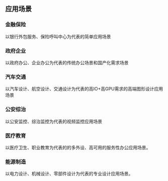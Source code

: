 ## 应用场景
### 金融保险
以银行外包服务、保险呼叫中心为代表的简单应用场景
### 政府企业
以政府办公、企业办公为代表的传统办公场景和国产化需求场景
### 汽车交通
以汽车设计、航空设计、交通设计为代表的高IO+高GPU需求的高端图形设计应用场景
### 公安综治
以公安监控、综治监控为代表的视频监控应用场景
### 医疗教育
以医疗卫生、职业教育为代表的的多外设、高可用的服务性办公应用场景。
### 能源制造
以电力设计、机械设计、零部件设计为代表的专业设计应用场景。 
